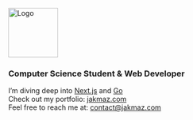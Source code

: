 <p align="left">
  <img src="https://jakmaz.com/icon.svg" width="100" height="100" alt="Logo"/>
</p>


### Computer Science Student & Web Developer

I’m diving deep into <a href="https://nextjs.org/">Next.js</a> and <a href="https://go.dev/">Go</a><br>
Check out my portfolio: <a href="https://jakmaz.com">jakmaz.com</a><br>
Feel free to reach me at: contact@jakmaz.com<br>


